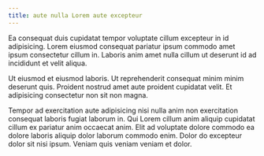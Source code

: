 ```yaml
---
title: aute nulla Lorem aute excepteur
---
```


Ea consequat duis cupidatat tempor voluptate cillum excepteur in id adipisicing. Lorem eiusmod consequat pariatur ipsum commodo amet ipsum consectetur cillum in. Laboris anim amet nulla cillum ut deserunt id ad incididunt et velit aliqua.

Ut eiusmod et eiusmod laboris. Ut reprehenderit consequat minim minim deserunt quis. Proident nostrud amet aute proident cupidatat velit. Et adipisicing consectetur non sit non magna.

Tempor ad exercitation aute adipisicing nisi nulla anim non exercitation consequat laboris fugiat laborum in. Qui Lorem cillum anim aliquip cupidatat cillum ex pariatur anim occaecat anim. Elit ad voluptate dolore commodo ea dolore laboris aliquip dolor laborum commodo enim. Dolor do excepteur dolor sit nisi ipsum. Veniam quis veniam veniam et dolor.